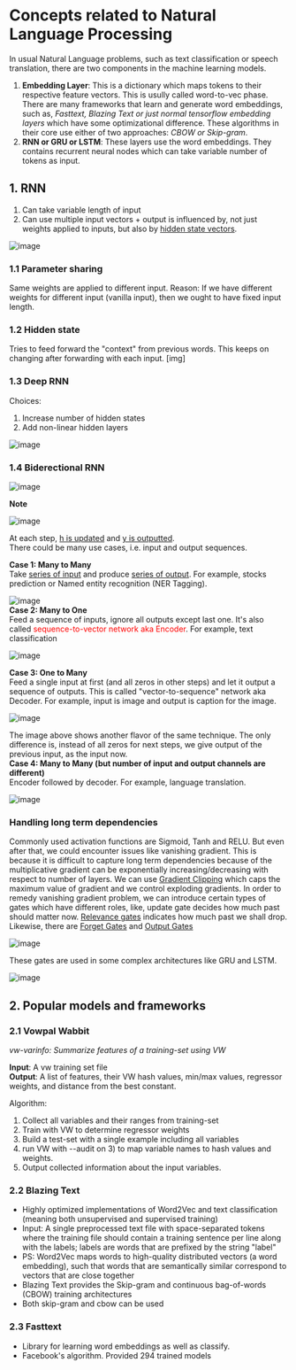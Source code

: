 # Concepts related to Natural Language Processing

In usual Natural Language problems, such as text classification or speech translation, there are two components in the machine learning models.

1. **Embedding Layer**: This is a dictionary which maps tokens to their respective feature vectors. This is usully called word-to-vec phase. There are many frameworks that learn and generate word embeddings, such as, *Fasttext, Blazing Text or just normal tensorflow embedding layers* which have some optimizational difference. These algorithms in their core use either of two approaches: *CBOW or Skip-gram*.
2. **RNN or GRU or LSTM**: These layers use the word embeddings. They contains recurrent neural nodes which can take variable number of tokens as input.

## 1. RNN
1. Can take variable length of input
2. Can use multiple input vectors + output is influenced by, not just weights applied to inputs, but also by <ins>hidden state vectors</ins>.

![image](https://user-images.githubusercontent.com/33158202/118369052-84207500-b5c0-11eb-8f02-8a854dae2571.png)

### 1.1 Parameter sharing
Same weights are applied to different input.
Reason: If we have different weights for different input (vanilla input), then we ought to have fixed input length.

### 1.2 Hidden state
Tries to feed forward the "context" from previous words. This keeps on changing after forwarding with each input.
[img]

### 1.3 Deep RNN
Choices:
1. Increase number of hidden states
2. Add non-linear hidden layers<br>

![image](https://user-images.githubusercontent.com/33158202/118368504-f04ea900-b5bf-11eb-8af1-6fbcfad78241.png)


### 1.4 Biderectional RNN

![image](https://user-images.githubusercontent.com/33158202/118365727-b1b6ef80-b5bb-11eb-931b-a60778e2da78.png)

**Note**

![image](https://user-images.githubusercontent.com/33158202/118365762-d9a65300-b5bb-11eb-9d48-1fff83c3a4b6.png)

At each step, <ins>h is updated</ins> and <ins>y is outputted</ins>.<br>
There could be many use cases, i.e. input and output sequences.

**Case 1: Many to Many**<br>
Take <ins>series of input</ins> and produce <ins>series of output</ins>. For example, stocks prediction or Named entity recognition (NER Tagging).<br>

![image](https://user-images.githubusercontent.com/33158202/118366208-6dc4ea00-b5bd-11eb-9c2a-315af8b0496a.png)
<br>
**Case 2: Many to One**<br>
Feed a sequence of inputs, ignore all outputs except last one. It's also called <span style="color:red">sequence-to-vector network aka Encoder</span>. For example, text classification<br>

![image](https://user-images.githubusercontent.com/33158202/118366319-7fa68d00-b5bd-11eb-998e-085573edde98.png)

**Case 3: One to Many**<br>
Feed a single input at first (and all zeros in other steps) and let it output a sequence of outputs. This is called "vector-to-sequence" network aka Decoder. For example, input is image and output is caption for the image.<br>

![image](https://user-images.githubusercontent.com/33158202/118366461-f04da980-b5bd-11eb-896f-d97584464d91.png)

The image above shows another flavor of the same technique. The only difference is, instead of all zeros for next steps, we give output of the previous input, as the input now.
<br>
**Case 4: Many to Many (but number of input and output channels are different)**<br>
Encoder followed by decoder. For example, language translation.<br>

![image](https://user-images.githubusercontent.com/33158202/118367058-7669f000-b5be-11eb-8744-0b15976e7c3e.png)

### Handling long term dependencies
Commonly used activation functions are Sigmoid, Tanh and RELU. But even after that, we could encounter issues like vanishing gradient. This is because it is difficult to capture long term dependencies because of the multiplicative gradient can be exponentially increasing/decreasing with respect to number of layers.
We can use <ins>Gradient Clipping</ins> which caps the maximum value of gradient and we control exploding gradients.
In order to remedy vanishing gradient problem, we can introduce certain types of gates which have different roles, like, update gate decides how much past should matter now.
<ins>Relevance gates</ins> indicates how much past we shall drop. Likewise, there are <ins>Forget Gates</ins> and <ins>Output Gates</ins>
<br>

![image](https://user-images.githubusercontent.com/33158202/118368466-cf865380-b5bf-11eb-8e28-bd8b9fb73d2f.png)

These gates are used in some complex architectures like GRU and LSTM.<br>

![image](https://user-images.githubusercontent.com/33158202/118368451-c09fa100-b5bf-11eb-920a-548c13cb2ae7.png)

## 2. Popular models and frameworks

### 2.1 Vowpal Wabbit
*vw-varinfo: Summarize features of a training-set using VW*

  **Input**:          A vw training set file<br>
  **Output**:         A list of features, their VW hash values, min/max
                  values, regressor weights, and distance from
                  the best constant.

Algorithm:
  1)  Collect all variables and their ranges from training-set
  2)  Train with VW to determine regressor weights
  3)  Build a test-set with a single example including all variables
  4)  run VW with --audit on 3) to map variable names to hash values
      and weights.
  5)  Output collected information about the input variables.

### 2.2 Blazing Text
- Highly optimized implementations of Word2Vec and text classification (meaning both unsupervised and supervised training)
- Input: A single preprocessed text file with space-separated tokens where the training file should contain a training sentence per line along with the labels; labels are words that are prefixed by the string "label"
- PS: Word2Vec maps words to high-quality distributed vectors (a word embedding), such that words that are semantically similar correspond to vectors that are close together
- Blazing Text provides the Skip-gram and continuous bag-of-words (CBOW) training architectures
- Both skip-gram and cbow can be used

### 2.3 Fasttext
- Library for learning word embeddings as well as classify.
- Facebook's algorithm. Provided 294 trained models

